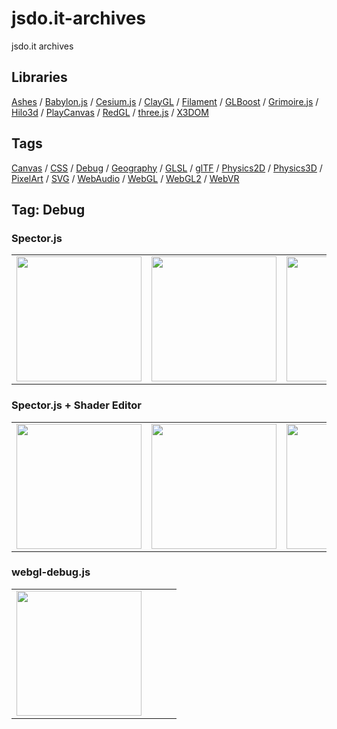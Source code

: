 # jsdo.it-archives
jsdo.it archives

## Libraries

[Ashes](../ashes) / [Babylon.js](../babylon.js) / [Cesium.js](../cesium.js) / [ClayGL](../claygl) / [Filament](../filament) / [GLBoost](../glboost)  / [Grimoire.js](../grimoire.js) / [Hilo3d](../hilo3d) / [PlayCanvas](../playcanvas) / [RedGL](../redgl) / [three.js](../three.js) / [X3DOM](../x3dom)

## Tags

[Canvas](../canvas) / [CSS](../css) / [Debug](../debug) / [Geography](../geography) / [GLSL](../glsl) / [glTF](../gltf) / [Physics2D](../physics2d) / [Physics3D](../physics3d) / [PixelArt](../pixelart) / [SVG](../svg) / [WebAudio](../webaudio) / [WebGL](../webgl) / [WebGL2](../webgl2) / [WebVR](../webvr)

## Tag: Debug

### Spector.js

<table>
<tr>
<td><a href="https://cx20.github.io/jsdo.it-archives/cx20/crNT" title="[WebGL] SpectorJS を試してみるテスト（WebGL編）"><img src="https://cx20.github.io/jsdo.it-archives/screenshot/crNT.jpg" width="200" height="200"></a></td>
<td><a href="https://cx20.github.io/jsdo.it-archives/cx20/4QOn" title="[WebGL] SpectorJS を試してみるテスト（WebGL2編）"><img src="https://cx20.github.io/jsdo.it-archives/screenshot/4QOn.jpg" width="200" height="200"></a></td>
<td><a href="https://cx20.github.io/jsdo.it-archives/cx20/s2ix" title="[WebGL] SpectorJS を試してみるテスト（three.js編）"><img src="https://cx20.github.io/jsdo.it-archives/screenshot/s2ix.jpg" width="200" height="200"></a></td>
<td><a href="https://cx20.github.io/jsdo.it-archives/cx20/G9YP" title="[WebGL] SpectorJS を試してみるテスト（Babylon.js編）"><img src="https://cx20.github.io/jsdo.it-archives/screenshot/G9YP.jpg" width="200" height="200"></a></td>
</tr>
</table>

### Spector.js + Shader Editor

<table>
<tr>
<td><a href="https://cx20.github.io/jsdo.it-archives/cx20/elND" title="SpectorJS の Shader Editor 機能を試してみるテスト（WebGL編）"><img src="https://cx20.github.io/jsdo.it-archives/screenshot/elND.jpg" width="200" height="200"></a></td>
<td><a href="https://cx20.github.io/jsdo.it-archives/cx20/qHSi" title="SpectorJS の Shader Editor 機能を試してみるテスト（WebGL2編）"><img src="https://cx20.github.io/jsdo.it-archives/screenshot/qHSi.jpg" width="200" height="200"></a></td>
<td><a href="https://cx20.github.io/jsdo.it-archives/cx20/gqwR" title="SpectorJS の Shader Editor 機能を試してみるテスト（three.js編）"><img src="https://cx20.github.io/jsdo.it-archives/screenshot/gqwR.jpg" width="200" height="200"></a></td>
<td></td>
</tr>
</table>

### webgl-debug.js 

<table>
<tr>
<td><a href="https://cx20.github.io/jsdo.it-archives/cx20/sHXp" title="webgl-debug.js で Babylon.js のサンプルをトレースしてみるテスト"><img src="https://cx20.github.io/jsdo.it-archives/screenshot/sHXp.jpg" width="200" height="200"></a></td>
<td></td>
<td></td>
<td></td>
</tr>
</table>

